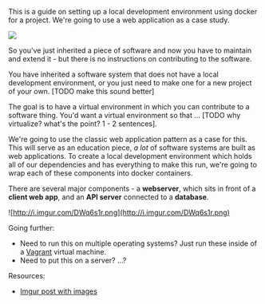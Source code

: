 This is a guide on setting up a local development environment using docker for a project. We're going to use a web application as a case study.

![](http://images.clipartpanda.com/whale-clipart-Whale-2015080554.png)

So you've just inherited a piece of software and now you have to maintain and extend it - but there is no instructions on contributing to the software.

You have inherited a software system that does not have a local development environment, or you just need to make one for a new project of your own. [TODO make this sound better]

The goal is to have a virtual environment in which you can contribute to a software thing. You'd want a virtual environment so that ... [TODO why virtualize? what's the point? 1 - 2 sentences].


We're going to use the classic web application pattern as a case for this. This will serve as an education piece, _a lot_ of software systems are built as web applications. To create a local development environment which holds all of our dependencies and has everything to make this run, we're going to wrap each of these components into docker containers.

There are several major components - a **webserver**, which sits in front of a **client web app**, and an **API server** connected to a **database**.

![http://i.imgur.com/DWq6s1r.png](http://i.imgur.com/DWq6s1r.png)

Going further:

- Need to run this on multiple operating systems? Just run these inside of a  [Vagrant](https://www.vagrantup.com/) virtual machine.
- Need to put this on a server? ...?

Resources:

- [Imgur post with images](http://imgur.com/a/uQwxf)